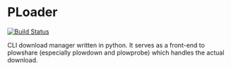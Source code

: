 PLoader
=======

[![Build Status](https://travis-ci.org/kpj/PLoader.png)](https://travis-ci.org/kpj/PLoader)

CLI download manager written in python. It serves as a front-end to plowshare (especially plowdown and plowprobe) which handles the actual download.
